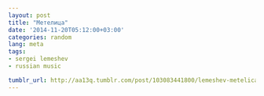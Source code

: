 ```yaml
---
layout: post
title: "Метелица"
date: '2014-11-20T05:12:00+03:00'
categories: random
lang: meta
tags:
- sergei lemeshev
- russian music

tumblr_url: http://aa13q.tumblr.com/post/103083441800/lemeshev-metelica
---
```

